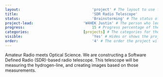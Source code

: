 ```yaml
---
layout:									'project' # The layout to use for the project page.
title:									'SDR Radio Telescope'
status:									'Brainstorming' # The status of the project. Should be one of 'Brainstorming', 'Designing', 'Building', 'Testing', 'Implementing', 'On-Hold', or 'Cancelled'.
project-lead:						'W4HEK Justin' # The person who led the project.
progress:								15 # Progress percentage of the project.
categories:							[projects] # The categories for the project. Projects should always be 'projects'.
visible:								'Yes' # Hides or shows the project in feeds.
order:									'4' # The order the project will be shown in feeds.
---
```



Amateur Radio meets Optical Science.
We are constructing a Software Defined Radio (SDR)-based radio telescope.
This telescope will be measuring the hydrogen-line, and creating images based on those measurements.
